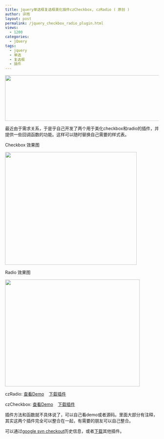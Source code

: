 ```yaml
---
title: jquery单选框复选框美化插件czCheckbox, czRadio ( 原创 )
author: 谇雨
layout: post
permalink: /jquery_checkbox_radio_plugin.html
views:
  - 1200
categories:
  - jQuery
tags:
  - jquery
  - 单选
  - 复选框
  - 插件
---
```

[<img class="alignnone size-full wp-image-714" title="czCheckbox-czRaido" src="http://www.crackedzone.com/wp-content/uploads/2011/09/czCheckbox-czRaido.jpg" alt="" width="590" height="150" />][1]

最近由于需求关系，于是乎自己开发了两个用于美化checkbox和radio的插件，并提供一些回调函数的功能。这样可以随时替换自己需要的样式表。

<!--more-->

Checkbox 效果图

[<img class="aligncenter size-full wp-image-508" title="czCheckbox_Demo" src="http://crackedzone.com/wp-content/uploads/2011/09/czCheckbox_Demo.jpg" alt="" width="431" height="370" />][2]

Radio 效果图

[<img class="aligncenter size-full wp-image-510" title="czRadio_Demo" src="http://crackedzone.com/wp-content/uploads/2011/09/czRadio_Demo1.jpg" alt="" width="441" height="351" />][3]

czRadio: <a href="http://project.crackedzone.com/czUI/demos/czRadio/demo.html" target="_blank">查看Demo</a>    [下载插件][4]

czCheckbox: <a href="http://project.crackedzone.com/czUI/demos/czCheckbox/demo.html" target="_blank">查看Demo</a>    [下载插件][5]

插件方法和函数就不具体说了，可以自己看demo或者源码。里面大部分有注释，其实这两个插件完全可以整合在一起，有需要的朋友可以自己整合。

可以通过[google svn checkout][6]历史信息，或者[下载][7]其他插件。

 [1]: http://www.crackedzone.com/wp-content/uploads/2011/09/czCheckbox-czRaido.jpg
 [2]: http://crackedzone.com/wp-content/uploads/2011/09/czCheckbox_Demo.jpg
 [3]: http://crackedzone.com/wp-content/uploads/2011/09/czRadio_Demo1.jpg
 [4]: http://czui.googlecode.com/files/czRadio-2.0.zip
 [5]: http://czui.googlecode.com/files/czCheckbox-2.0.zip
 [6]: http://code.google.com/p/czui/source/checkout
 [7]: http://code.google.com/p/czui/downloads/list